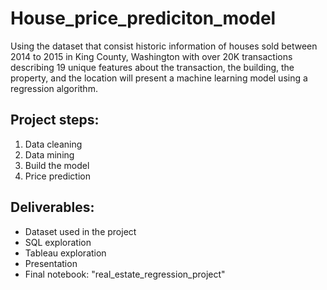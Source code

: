 # House_price_prediciton_model
Using the dataset that consist historic information of houses sold between 2014 to 2015 in King County, Washington with over 20K transactions describing 19 unique features about the transaction, the building, the property, and the location will present a machine learning model using a regression algorithm. 

## Project steps:

1. Data cleaning
2. Data mining
3. Build the model
4. Price prediction

## Deliverables:
- Dataset used in the project
- SQL exploration
- Tableau exploration
- Presentation
- Final notebook: "real_estate_regression_project"
